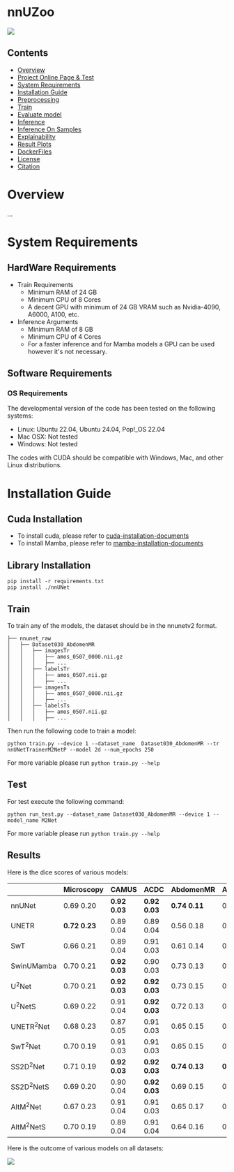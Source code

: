 # nnUZoo

<img src="assets/main_img.jpg">


## Contents
- [Overview](#overview-)
- [Project Online Page & Test](#project-online-page--test)
- [System Requirements](#system-requirements)
- [Installation Guide](#installation-guide)
- [Preprocessing](#preprocessing)
- [Train](#train)
- [Evaluate model](#evaluate-model)
- [Inference](#inference)
- [Inference On Samples](#inference-on-samples-data)
- [Explainability](#explainability)
- [Result Plots](#result-plots)
- [DockerFiles](#dockerfiles)
- [License](#license)
- [Citation](#citation)


# Overview
...

# System Requirements
## HardWare Requirements
- Train Requirements
  - Minimum RAM of 24 GB
  - Minimum CPU of 8 Cores
  - A decent GPU with minimum of 24 GB VRAM such as Nvidia-4090, A6000, A100, etc.
- Inference Arguments
  - Minimum RAM of 8 GB
  - Minimum CPU of 4 Cores
  - For a faster inference and for Mamba models a GPU can be used however it's not necessary.
## Software Requirements
### OS Requirements

The developmental version of the code has been tested on the following systems:
* Linux: Ubuntu 22.04, Ubuntu 24.04, Pop!_OS 22.04
* Mac OSX: Not tested
* Windows: Not tested

The codes with CUDA should be compatible with Windows, Mac, and other Linux distributions.

# Installation Guide

## Cuda Installation
- To install cuda, please refer to [cuda-installation-documents](https://docs.nvidia.com/cuda/cuda-installation-guide-linux/)
- To install Mamba, please refer to [mamba-installation-documents](https://github.com/state-spaces/mamba?tab=readme-ov-file#installation)

## Library Installation
```commandline
pip install -r requirements.txt
pip install ./nnUNet
```

## Train
To train any of the models, the dataset should be in the nnunetv2 format. 
```commandline
├── nnunet_raw
│   ├── Dataset030_AbdomenMR
│   │   ├── imagesTr
│   │   │   ├── amos_0507_0000.nii.gz
│   │   │   ├── ...
│   │   ├── labelsTr
│   │   │   ├── amos_0507.nii.gz
│   │   │   ├── ...
│   │   ├── imagesTs
│   │   │   ├── amos_0507_0000.nii.gz
│   │   │   ├── ...
│   │   ├── labelsTs
│   │   │   ├── amos_0507.nii.gz
│   │   │   ├── ...
```

Then run the following code to train a model:
```commandline
python train.py --device 1 --dataset_name  Dataset030_AbdomenMR --tr nnUNetTrainerM2NetP --model 2d --num_epochs 250
```
For more variable please run `python train.py --help`

## Test
For test execute the following command:
```commandline
python run_test.py --dataset_name Dataset030_AbdomenMR --device 1 --model_name M2Net 
```
For more variable please run `python train.py --help`

## Results
Here is the dice scores of various models:

|                             | Microscopy                     | CAMUS                          | ACDC                           | AbdomenMR                      | AbdomenCT                      | PET                            |
|:----------------------------|:-------------------------------|:-------------------------------|:-------------------------------|:-------------------------------|:-------------------------------|:-------------------------------|
| nnUNet                      | 0.69  0.20               | **0.92  0.03** | **0.92  0.03** | **0.74  0.11** | 0.78  0.08               | **0.73  0.04** |
| UNETR                       | **0.72  0.23** | 0.89  0.04               | 0.89  0.04               | 0.56  0.18               | 0.47  0.20               | 0.50  0.03               |
| SwT                         | 0.66  0.21               | 0.89  0.04               | 0.91  0.03               | 0.61  0.14               | 0.60  0.13               | 0.50  0.03               |
| SwinUMamba                  | 0.70  0.21               | **0.92  0.03** | 0.90  0.03               | 0.73  0.13               | 0.78  0.09               | 0.71  0.04               |
| U$^2$Net     | 0.70  0.21               | **0.92  0.03** | **0.92  0.03** | 0.73  0.15               | 0.78  0.08               | 0.72  0.04               |
| U$^2$NetS    | 0.69  0.22               | 0.91  0.04               | **0.92  0.03** | 0.72  0.13               | 0.71  0.10               | 0.65  0.04               |
| UNETR$^2$Net | 0.68  0.23               | 0.87  0.05               | 0.91  0.03               | 0.65  0.15               | 0.69  0.13               | 0.66  0.04               |
| SwT$^2$Net   | 0.70  0.19               | 0.91  0.03               | 0.91  0.03               | 0.65  0.15               | 0.71  0.10               | 0.67  0.04               |
| SS2D$^2$Net  | 0.71  0.19               | **0.92  0.03** | **0.92  0.03** | **0.74  0.13** | **0.80  0.08** | 0.72  0.04               |
| SS2D$^2$NetS | 0.69  0.20               | 0.90  0.04               | **0.92  0.03** | 0.69  0.15               | 0.72  0.11               | 0.64  0.04               |
| AltM$^2$Net  | 0.67  0.23               | 0.91  0.04               | 0.91  0.03               | 0.65  0.17               | 0.74  0.09               | 0.68  0.04               |
| AltM$^2$NetS | 0.70  0.19               | 0.89  0.04               | 0.91  0.04               | 0.64  0.16               | 0.63  0.13               | 0.57  0.03               |


Here is the outcome of various models on all datasets:

<img src="assets/model_results.jpg">